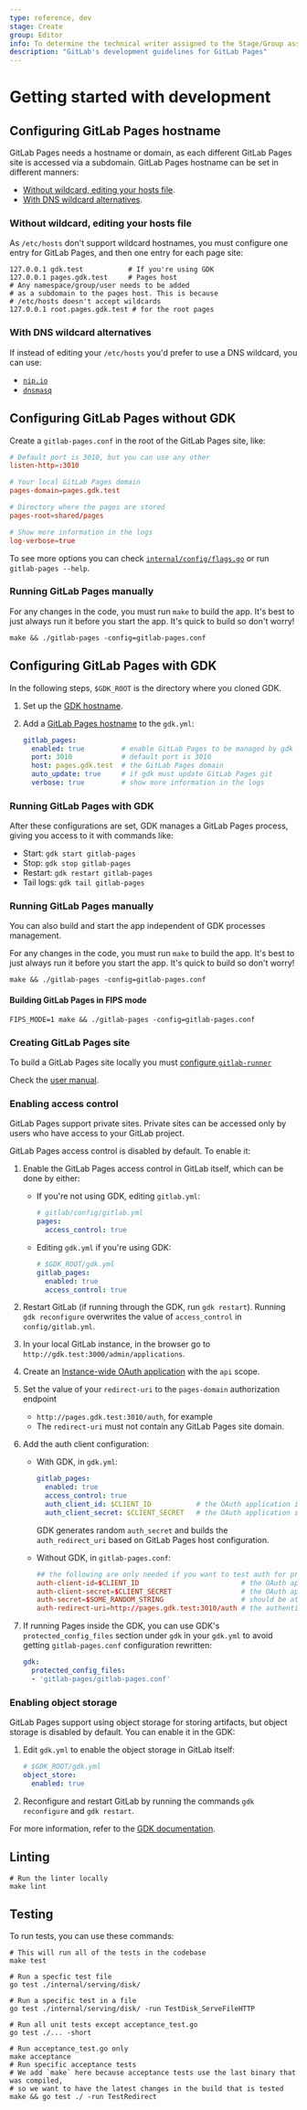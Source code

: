 ```yaml
---
type: reference, dev
stage: Create
group: Editor
info: To determine the technical writer assigned to the Stage/Group associated with this page, see https://about.gitlab.com/handbook/engineering/ux/technical-writing/#assignments
description: "GitLab's development guidelines for GitLab Pages"
---
```


# Getting started with development

## Configuring GitLab Pages hostname

GitLab Pages needs a hostname or domain, as each different GitLab Pages site is accessed via a
subdomain. GitLab Pages hostname can be set in different manners:

- [Without wildcard, editing your hosts file](#without-wildcard-editing-your-hosts-file).
- [With DNS wildcard alternatives](#with-dns-wildcard-alternatives).

### Without wildcard, editing your hosts file

As `/etc/hosts` don't support wildcard hostnames, you must configure one entry
for GitLab Pages, and then one entry for each page site:

   ```plaintext
   127.0.0.1 gdk.test           # If you're using GDK
   127.0.0.1 pages.gdk.test     # Pages host
   # Any namespace/group/user needs to be added
   # as a subdomain to the pages host. This is because
   # /etc/hosts doesn't accept wildcards
   127.0.0.1 root.pages.gdk.test # for the root pages
   ```

### With DNS wildcard alternatives

If instead of editing your `/etc/hosts` you'd prefer to use a DNS wildcard, you can use:

- [`nip.io`](https://nip.io)
- [`dnsmasq`](https://wiki.debian.org/dnsmasq)

## Configuring GitLab Pages without GDK

Create a `gitlab-pages.conf` in the root of the GitLab Pages site, like:

```toml
# Default port is 3010, but you can use any other
listen-http=:3010

# Your local GitLab Pages domain
pages-domain=pages.gdk.test

# Directory where the pages are stored
pages-root=shared/pages

# Show more information in the logs
log-verbose=true
```

To see more options you can check
[`internal/config/flags.go`](https://gitlab.com/gitlab-org/gitlab-pages/blob/master/internal/config/flags.go)
or run `gitlab-pages --help`.

### Running GitLab Pages manually

For any changes in the code, you must run `make` to build the app. It's best to just always run
it before you start the app. It's quick to build so don't worry!

```shell
make && ./gitlab-pages -config=gitlab-pages.conf
```

## Configuring GitLab Pages with GDK

In the following steps, `$GDK_ROOT` is the directory where you cloned GDK.

1. Set up the [GDK hostname](https://gitlab.com/gitlab-org/gitlab-development-kit/-/blob/main/doc/howto/local_network.md).
1. Add a [GitLab Pages hostname](#configuring-gitlab-pages-hostname) to the `gdk.yml`:

   ```yaml
   gitlab_pages:
     enabled: true         # enable GitLab Pages to be managed by gdk
     port: 3010            # default port is 3010
     host: pages.gdk.test  # the GitLab Pages domain
     auto_update: true     # if gdk must update GitLab Pages git
     verbose: true         # show more information in the logs
   ```

### Running GitLab Pages with GDK

After these configurations are set, GDK manages a GitLab Pages process, giving you access to
it with commands like:

- Start: `gdk start gitlab-pages`
- Stop: `gdk stop gitlab-pages`
- Restart: `gdk restart gitlab-pages`
- Tail logs: `gdk tail gitlab-pages`

### Running GitLab Pages manually

You can also build and start the app independent of GDK processes management.

For any changes in the code, you must run `make` to build the app. It's best to just always run
it before you start the app. It's quick to build so don't worry!

```shell
make && ./gitlab-pages -config=gitlab-pages.conf
```

#### Building GitLab Pages in FIPS mode

```shell
FIPS_MODE=1 make && ./gitlab-pages -config=gitlab-pages.conf
```

### Creating GitLab Pages site

To build a GitLab Pages site locally you must
[configure `gitlab-runner`](https://gitlab.com/gitlab-org/gitlab-development-kit/-/blob/main/doc/howto/runner.md)

Check the [user manual](../../user/project/pages/index.md).

### Enabling access control

GitLab Pages support private sites. Private sites can be accessed only by users
who have access to your GitLab project.

GitLab Pages access control is disabled by default. To enable it:

1. Enable the GitLab Pages access control in GitLab itself, which can be done by either:
   - If you're not using GDK, editing `gitlab.yml`:

     ```yaml
     # gitlab/config/gitlab.yml
     pages:
       access_control: true
     ```

   - Editing `gdk.yml` if you're using GDK:

     ```yaml
     # $GDK_ROOT/gdk.yml
     gitlab_pages:
       enabled: true
       access_control: true
     ```

1. Restart GitLab (if running through the GDK, run `gdk restart`). Running
   `gdk reconfigure` overwrites the value of `access_control` in `config/gitlab.yml`.
1. In your local GitLab instance, in the browser go to `http://gdk.test:3000/admin/applications`.
1. Create an [Instance-wide OAuth application](../../integration/oauth_provider.md#instance-wide-applications)
   with the `api` scope.
1. Set the value of your `redirect-uri` to the `pages-domain` authorization endpoint
   - `http://pages.gdk.test:3010/auth`, for example
   - The `redirect-uri` must not contain any GitLab Pages site domain.
1. Add the auth client configuration:

   - With GDK, in `gdk.yml`:

      ```yaml
      gitlab_pages:
        enabled: true
        access_control: true
        auth_client_id: $CLIENT_ID           # the OAuth application id created in http://gdk.test:3000/admin/applications
        auth_client_secret: $CLIENT_SECRET   # the OAuth application secret created in http://gdk.test:3000/admin/applications
      ```

      GDK generates random `auth_secret` and builds the `auth_redirect_uri` based on GitLab Pages
      host configuration.

   - Without GDK, in `gitlab-pages.conf`:

      ```conf
      ## the following are only needed if you want to test auth for private projects
      auth-client-id=$CLIENT_ID                         # the OAuth application id created in http://gdk.test:3000/admin/applications
      auth-client-secret=$CLIENT_SECRET                 # the OAuth application secret created in http://gdk.test:3000/admin/applications
      auth-secret=$SOME_RANDOM_STRING                   # should be at least 32 bytes long
      auth-redirect-uri=http://pages.gdk.test:3010/auth # the authentication callback url for GitLab Pages
      ```

1. If running Pages inside the GDK, you can use GDK's `protected_config_files` section under `gdk` in
   your `gdk.yml` to avoid getting `gitlab-pages.conf` configuration rewritten:

   ```yaml
   gdk:
     protected_config_files:
     - 'gitlab-pages/gitlab-pages.conf'
   ```

### Enabling object storage

GitLab Pages support using object storage for storing artifacts, but object storage
is disabled by default. You can enable it in the GDK:

1. Edit `gdk.yml` to enable the object storage in GitLab itself:

   ```yaml
   # $GDK_ROOT/gdk.yml
   object_store:
     enabled: true
   ```

1. Reconfigure and restart GitLab by running the commands `gdk reconfigure` and `gdk restart`.

For more information, refer to the [GDK documentation](https://gitlab.com/gitlab-org/gitlab-development-kit/-/blob/main/doc/configuration.md#object-storage-configuration).

## Linting

```shell
# Run the linter locally
make lint
```

## Testing

To run tests, you can use these commands:

```shell
# This will run all of the tests in the codebase
make test

# Run a specfic test file
go test ./internal/serving/disk/

# Run a specific test in a file
go test ./internal/serving/disk/ -run TestDisk_ServeFileHTTP

# Run all unit tests except acceptance_test.go
go test ./... -short

# Run acceptance_test.go only
make acceptance
# Run specific acceptance tests
# We add `make` here because acceptance tests use the last binary that was compiled,
# so we want to have the latest changes in the build that is tested
make && go test ./ -run TestRedirect
```
